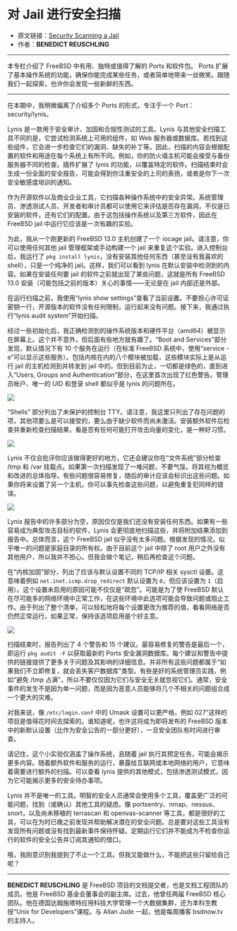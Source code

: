 # 对 Jail 进行安全扫描

- 原文链接：[Security Scanning a Jail](https://freebsdfoundation.org/wp-content/uploads/2021/07/Security-Scanning-a-Jail.pdf)
- 作者：**BENEDICT REUSCHLING**

---

本专栏介绍了 FreeBSD 中有用、独特或值得了解的 Ports 和软件包。 Ports 扩展了基本操作系统的功能，确保你能完成某些任务，或者简单地带来一丝微笑。跟随我们一起探索，也许你会发现一些新鲜的东西。

---

在本期中，我稍微偏离了介绍多个 Ports 的形式，专注于一个 Port：security/lynis。

Lynis 是一款用于安全审计、加固和合规性测试的工具。Lynis 与其他安全扫描工具不同的是，它尝试检测系统上可用的组件，如 Web 服务器或数据库。若找到这些组件，它会进一步检查它们的漏洞、缺失的补丁等。因此，扫描的内容会根据配置的软件和用途在每个系统上有所不同。例如，你的防火墙主机可能会接受与备份服务器不同的检查。插件扩展了 lynis 的功能，以覆盖特定的软件。扫描结束时会生成一份全面的安全报告，可能会得到你注重安全的上司的表扬，或者是你下一次安全敏感度培训的通知。

作为开源软件以及商业企业工具，它扫描各种操作系统中的安全异常。系统管理员、渗透测试人员、开发者和审计员都可以使用它来评估是否存在漏洞，不仅是已安装的软件，还有它们的配置。由于这包括操作系统以及第三方软件，因此在 FreeBSD jail 中运行它应该是一次有趣的实验。

为此，我从一个刚更新的 FreeBSD 13.0 主机创建了一个 iocage jail。请注意，你可以使用任何其他 jail 管理框架或手动构建一个 jail 来重复这个实验。进入控制台后，我运行了 `pkg install lynis`，没有安装其他任何东西（甚至没有我喜欢的 shell），只是一个纯净的 jail。这样，我们可以看到 lynis 在默认安装中检测到的内容。如果在安装任何要 jail 的软件之前就出现了某些问题，这就是所有 FreeBSD 13.0 安装（可能包括之前的版本）关心的事情——无论是在 jail 内部还是外部。

在运行扫描之前，我使用“lynis show settings”查看了当前设置。不要担心许可证密钥一行，开源版本的软件没有任何限制，运行起来没有问题。接下来，我通过执行“lynis audit system”开始扫描。

经过一些初始化后，我正确检测到的操作系统版本和硬件平台（amd64）被显示在屏幕上。这个并不意外，但后面有些地方就有趣了。“Boot and Services”部分发现，默认情况下有 10 个服务在运行（在标准 FreeBSD 系统中，使用“service -e”可以显示这些服务）。包括内核在内的八个模块被加载，这些模块实际上是从运行 jail 的主机检测到并转发到 jail 中的。但到目前为止，一切都是绿色的，直到进入“Users, Groups and Authentication”部分，在这里首次出现了红色警告。管理员帐户、唯一的 UID 和登录 shell 都似乎是 lynis 的问题所在。


![](https://github.com/user-attachments/assets/c419bd53-acd0-401b-9ba8-23acb0797e44)

“Shells” 部分列出了未保护的控制台 TTY。请注意，我这里只列出了存在问题的项，其他项要么是可以接受的，要么由于缺少软件而尚未激活。安装额外软件后检查并重新检查扫描结果，看是否有任何可能打开攻击向量的变化，是一种好习惯。


![](https://github.com/user-attachments/assets/0c864651-13c2-40bd-ae46-8e1757e481b7)

Lynis 不仅会批评你应该做得更好的地方，它还会建议你在“文件系统”部分检查 /tmp 和 /var 挂载点。如果第一次扫描发现了一堆问题，不要气馁。将其视为概览和改进的总体指导。有些问题很容易修复，随后的审计应该会标识出这些问题。如果你将来设置了另一个主机，你可以事先检查这些问题，以避免重复犯同样的错误。


![](https://github.com/user-attachments/assets/147f0fcb-8a33-4694-8493-e9582cd50f89)

Lynis 报告中的许多部分为空，原因仅仅是我们还没有安装任何东西。如果有一些容易成为典型攻击目标的软件，Lynis 会更彻底地扫描这些，并将附加结果添加到报告中。总体而言，这个 FreeBSD jail 似乎没有太多问题。根据发现的情况，似乎唯一的问题是家庭目录的所有权。由于目前这个 jail 中除了 root 用户之外没有其他用户，所以我并不担心。但我会做个笔记，稍后再检查这个问题。

在“内核加固”部分，列出了应该与默认设置不同的 TCP/IP 相关 sysctl 设置。这意味着例如 `net.inet.icmp.drop_redirect` 默认设置为 `0`，但应该设置为 `1`（启用）。这个设置未启用的原因可能不仅仅是“疏忽”。可能是为了使 FreeBSD 默认在尽可能多的网络环境中正常工作，在这些环境中此选项可能会导致问题或阻止工作。由于列出了整个清单，可以轻松地将每个设置更改为推荐的值，看看网络是否仍然正常运行。如果正常，保持该选项启用是个好主意。


![](https://github.com/user-attachments/assets/fa067548-dc48-4d8d-a400-d41b50622fe4)

扫描结束时，报告列出了 4 个警告和 15 个建议。最容易修复的警告是最后一个，即运行 `pkg audit -F` 以获取最新的 Ports 安全漏洞数据库。每个建议和警告中提供的链接提供了更多关于问题及其影响的详细信息。并非所有这些问题都属于“如果我们不立即修复，就会丢失客户数据库”类型。有些是好的系统管理员实践，例如“避免 /tmp 占满”，所以不要仅仅因为它们与安全无关就忽视它们。通常，安全事件的发生不是因为单一问题，而是因为恶意人员能够将几个不相关的问题组合成一个更大的灾难。

对我来说，像 `/etc/login.conf` 中的 Umask 设置可以更严格，例如 027”这样的项目是值得花时间去探索的。谁知道呢，也许这将成为即将发布的 FreeBSD 版本中的新默认设置（比作为安全公告的一部分更好），一旦安全团队有时间进行审查。

请记住，这个小实验仅涵盖了操作系统，且随着 jail 执行其预定任务，可能会揭示更多内容。随着额外软件和服务的运行，暴露给互联网或本地网络的用户，它意味着需要进行额外的扫描。可以查看 lynis 提供的其他模式，包括渗透测试模式，因为它可能揭示更多的安全待办事项。

Lynis 并不是唯一的工具。明智的安全人员通常会使用多个工具，覆盖更广泛的可能问题，找到（或确认）其他工具的疑虑。像 portsentry、nmap、nessus、snort，以及尚未移植的 terrascan 和 openvas-scanner 等工具，都是很好的工具，可以在为时已晚之前发现并帮助解决潜在的安全问题。总是要对这些工具没有发现所有问题或没有找到最新事件保持怀疑。定期运行它们并不能成为不检查你运行的软件的安全公告并订阅其通知的借口。

哦，我刚意识到我提到了不止一个工具。但我又能做什么，不能把这些只留给自己呢？

---

**BENEDICT REUSCHLING** 是 FreeBSD 项目的文档提交者，也是文档工程团队的成员。他是 FreeBSD 基金会董事会的副主席。过去，他曾任两届 FreeBSD 核心团队。他在德国达姆施塔特应用科技大学管理一个大数据集群，还为本科生教授“Unix for Developers”课程。与 Allan Jude 一起，他是每周播客 bsdnow.tv 的主持人。
